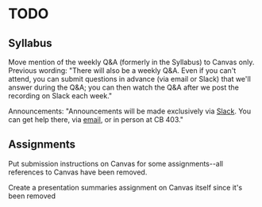 # TODO

## Syllabus

Move mention of the weekly Q&A (formerly in the Syllabus) to Canvas only. Previous wording: "There will also be a weekly Q&A. Even if you can't attend, you can submit questions in advance (via email or Slack) that we'll answer during the Q&A; you can then watch the Q&A after we post the recording on Slack each week."

Announcements: "Announcements will be made exclusively via [Slack](https://byu-sci-comp.slack.com). You can get help there, via [email](mailto:scicompcourse@byu.edu), or in person at CB 403."



## Assignments

Put submission instructions on Canvas for some assignments--all references to Canvas have been removed.

Create a presentation summaries assignment on Canvas itself since it's been removed